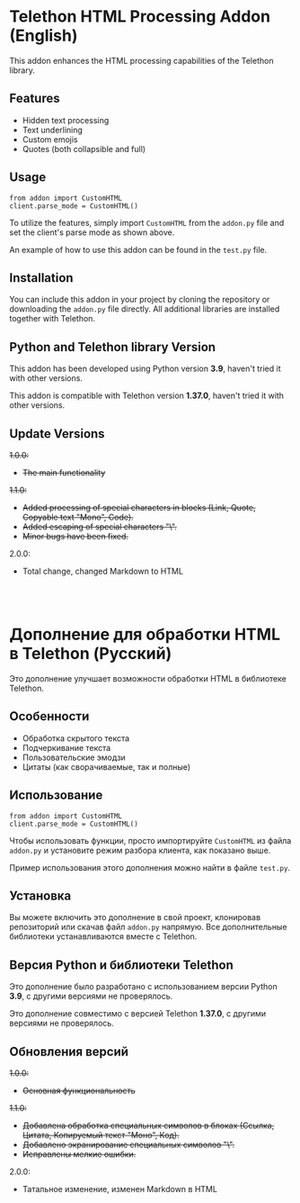 <h1>Telethon HTML Processing Addon (English)</h1>

<p>This addon enhances the HTML processing capabilities of the Telethon library.</p>

<h2>Features</h2>
<ul>
    <li>Hidden text processing</li>
    <li>Text underlining</li>
    <li>Custom emojis</li>
    <li>Quotes (both collapsible and full)</li>
</ul>

<h2>Usage</h2>
<pre><code>from addon import CustomHTML
client.parse_mode = CustomHTML()</code></pre>

<p>To utilize the features, simply import <code>CustomHTML</code> from the <code>addon.py</code> file and set the client's parse mode as shown above.</p>
<p>An example of how to use this addon can be found in the <code>test.py</code> file.</p>

<h2>Installation</h2>
<p>You can include this addon in your project by cloning the repository or downloading the <code>addon.py</code> file directly. All additional libraries are installed together with Telethon.</p>

<h2>Python and Telethon library Version</h2>
<p>This addon has been developed using Python version <strong>3.9</strong>, haven't tried it with other versions.</p>
<p>This addon is compatible with Telethon version <strong>1.37.0</strong>, haven't tried it with other versions.</p>

<h2>Update Versions</h2>
<s><p>1.0.0:</p>
<ul>
    <li>The main functionality</li>
</ul>
<p>1.1.0:</p>
<ul>
    <li>Added processing of special characters in blocks (Link, Quote, Copyable text "Mono", Code).</li>
    <li>Added escaping of special characters "\".</li>
    <li>Minor bugs have been fixed.</li>
</ul></s>
<p>2.0.0:</p>
<ul>
    <li>Total change, changed Markdown to HTML</li>
</ul>
<br><br>
<h1>Дополнение для обработки HTML в Telethon (Русский)</h1>

<p>Это дополнение улучшает возможности обработки HTML в библиотеке Telethon.</p>

<h2>Особенности</h2>
<ul>
    <li>Обработка скрытого текста</li>
    <li>Подчеркивание текста</li>
    <li>Пользовательские эмодзи</li>
    <li>Цитаты (как сворачиваемые, так и полные)</li>
</ul>

<h2>Использование</h2>
<pre><code>from addon import CustomHTML
client.parse_mode = CustomHTML()</code></pre>

<p>Чтобы использовать функции, просто импортируйте <code>CustomHTML</code> из файла <code>addon.py</code> и установите режим разбора клиента, как показано выше.</p>
<p>Пример использования этого дополнения можно найти в файле <code>test.py</code>.</p>

<h2>Установка</h2>
<p>Вы можете включить это дополнение в свой проект, клонировав репозиторий или скачав файл <code>addon.py</code> напрямую. Все дополнительные библиотеки устанавливаются вместе с Telethon.</p>

<h2>Версия Python и библиотеки Telethon</h2>
<p>Это дополнение было разработано с использованием версии Python <strong>3.9</strong>, с другими версиями не проверялось.</p>
<p>Это дополнение совместимо с версией Telethon <strong>1.37.0</strong>, с другими версиями не проверялось.</p>

<h2>Обновления версий</h2>
<s><p>1.0.0:</p>
<ul>
    <li>Основная функциональность</li>
</ul>
<p>1.1.0:</p>
<ul>
    <li>Добавлена обработка специальных символов в блоках (Ссылка, Цитата, Копируемый текст "Моно", Код).</li>
    <li>Добавлено экранирование специальных символов "\".</li>
    <li>Исправлены мелкие ошибки.</li>
</ul></s>
<p>2.0.0:</p>
<ul>
    <li>Татальное изменение, изменен Markdown в HTML</li>
</ul>
